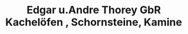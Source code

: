 ---
title: "Edgar u.Andre Thorey GbR Kachelöfen , Schornsteine, Kamine"
url: /soltau/edgar-u-andre-thorey-gbr-kacheloefen-schornsteine-kamine/
shop: Kamine & Öfen
---